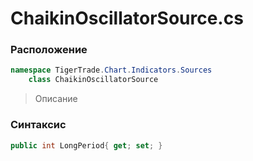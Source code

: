 
# ChaikinOscillatorSource.cs
### Расположение
```csharp
namespace TigerTrade.Chart.Indicators.Sources  
    class ChaikinOscillatorSource
```

> Описание

### Синтаксис
```csharp
public int LongPeriod{ get; set; }
```
